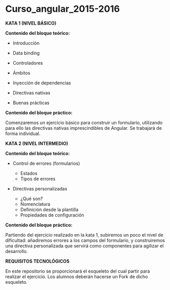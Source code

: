 # Curso_angular_2015-2016

**KATA 1 (NIVEL BÁSICO)**

**Contenido del bloque teórico:**

* Introducción
    
* Data binding
    
* Controladores
    
* Ámbitos
    
* Inyección de dependencias
    
* Directivas nativas
    
* Buenas prácticas
    

**Contenido del bloque práctico:**

Comenzaremos un ejercicio básico para construir un formulario, utilizando para ello las directivas nativas imprescindibles de Angular. Se trabajará de forma individual.


**KATA 2 (NIVEL INTERMEDIO)**

**Contenido del bloque teórico:**

* Control de errores (formularios)
    * Estados
    * Tipos de errores
    
* Directivas personalizadas
    * ¿Qué son?
    * Nomenclatura
    * Definición desde la plantilla
    * Propiedades de configuración

**Contenido del bloque práctico:**

Partiendo del ejercicio realizado en la kata 1, subiremos un poco el nivel de dificultad: añadiremos errores a los campos del formulario, y construiremos una directiva personalizada que servirá como componentes para agilizar el desarrollo.


**REQUISITOS TECNOLÓGICOS**


En este repositorio se proporcionará el esqueleto del cual partir para realizar el ejercicio. Los alumnos deberán hacerse un Fork de dicho esqueleto.
